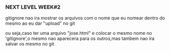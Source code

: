 ### NEXT LEVEL WEEK#2

gitignore nao ira mostrar os arquivos com o nome que eu nomear dentro do mesmo ao eu dar "upload" no git

ou seja,caso ter uma arquivo "jose.html" e colocar o mesmo nome no 'gitignore',o mesmo nao aparecera para os outros,mas tambem nao ira salvar os mesmo no git